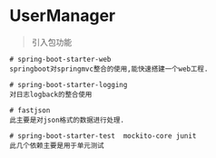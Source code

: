 # UserManager



> 引入包功能

```shell
# spring-boot-starter-web 
springboot对springmvc整合的使用,能快速搭建一个web工程.

# spring-boot-starter-logging
对日志logback的整合使用

# fastjson
此主要是对json格式的数据进行处理.

# spring-boot-starter-test  mockito-core junit
此几个依赖主要是用于单元测试
```

